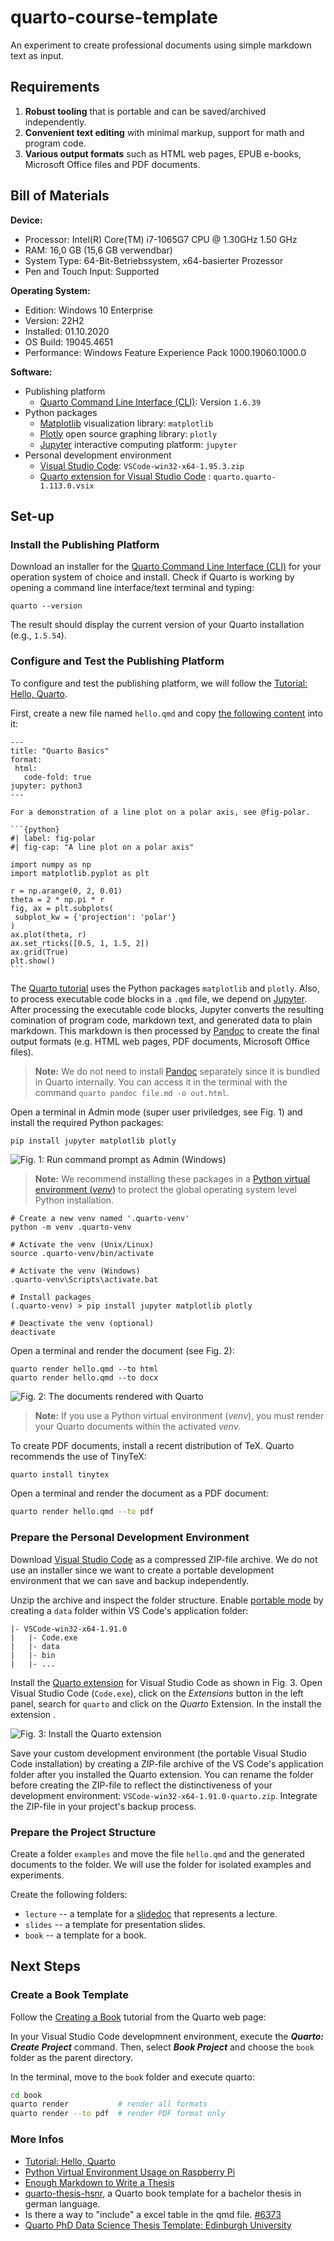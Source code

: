 # quarto-course-template

An experiment to create professional documents using simple markdown text as input.

## Requirements

1. **Robust tooling** that is portable and can be saved/archived independently.
2. **Convenient text editing** with minimal markup, support for math and program code.
3. **Various output formats** such as HTML web pages, EPUB e-books, Microsoft Office files and PDF documents.

## Bill of Materials

**Device:**

-   Processor: Intel(R) Core(TM) i7-1065G7 CPU \@ 1.30GHz 1.50 GHz
-   RAM: 16,0 GB (15,6 GB verwendbar)
-   System Type: 64-Bit-Betriebssystem, x64-basierter Prozessor
-   Pen and Touch Input: Supported

**Operating System:**

-   Edition: Windows 10 Enterprise
-   Version: 22H2
-   Installed: 01.10.2020
-   OS Build: 19045.4651
-   Performance: Windows Feature Experience Pack 1000.19060.1000.0

**Software:**

- Publishing platform
  - [Quarto Command Line Interface (CLI)](https://quarto.org/docs/get-started/): Version `1.6.39`
- Python packages
  - [Matplotlib](https://matplotlib.org/) visualization library: `matplotlib`
  - [Plotly](https://plotly.com/python/) open source graphing library: `plotly`
  - [Jupyter](https://jupyter.org/) interactive computing platform: `jupyter`
- Personal development environment
  - [Visual Studio Code](https://code.visualstudio.com/download): `VSCode-win32-x64-1.95.3.zip`
  - [Quarto extension for Visual Studio Code](https://marketplace.visualstudio.com/items?itemName=quarto.quarto)  : `quarto.quarto-1.113.0.vsix`

## Set-up

### Install the Publishing Platform

Download an installer for the [Quarto Command Line Interface (CLI)](https://quarto.org/docs/get-started/) for your operation system of choice and install. Check if Quarto is working by opening a command line interface/text terminal and typing:

```         
quarto --version
```

The result should display the current version of your Quarto installation (e.g., `1.5.54`).

### Configure and Test the Publishing Platform

To configure and test the publishing platform, we will follow the [Tutorial: Hello, Quarto](https://quarto.org/docs/get-started/hello/vscode.html).

First, create a new file named `hello.qmd` and copy [the following content](https://quarto.org/docs/get-started/hello/text-editor.html) into it:

 ````
 ---
title: "Quarto Basics"
format:
  html:
    code-fold: true
jupyter: python3
---

For a demonstration of a line plot on a polar axis, see @fig-polar.

```{python}
#| label: fig-polar
#| fig-cap: "A line plot on a polar axis"

import numpy as np
import matplotlib.pyplot as plt

r = np.arange(0, 2, 0.01)
theta = 2 * np.pi * r
fig, ax = plt.subplots(
  subplot_kw = {'projection': 'polar'} 
)
ax.plot(theta, r)
ax.set_rticks([0.5, 1, 1.5, 2])
ax.grid(True)
plt.show()
```
````

The [Quarto tutorial](https://quarto.org/docs/get-started/hello/vscode.html) uses the Python packages `matplotlib` and `plotly`. Also, to process executable code blocks in a `.qmd` file, we depend on [Jupyter](https://jupyter.org/). After processing the executable code blocks, Jupyter converts the resulting comination of program code, markdown text, and generated data to plain markdown. This markdown is then processed by [Pandoc](https://pandoc.org/) to create the final output formats (e.g. HTML web pages, PDF documents, Microsoft Office files). 

> **Note:** We do not need to install [Pandoc](https://pandoc.org/) separately since it is bundled in Quarto internally. You can access it in the terminal with the command `quarto pandoc file.md -o out.html`.

Open a terminal in Admin mode (super user priviledges, see Fig. 1) and install the required Python packages:

```
pip install jupyter matplotlib plotly
```

![Fig. 1: Run command prompt as Admin (Windows)](image-1.png)

> **Note:** We recommend installing these packages in a [Python virtual environment (*venv*)](https://docs.python.org/3/tutorial/venv.html) to protect the global operating system level Python installation.

```bash#
# Create a new venv named '.quarto-venv'
python -m venv .quarto-venv 

# Activate the venv (Unix/Linux)
source .quarto-venv/bin/activate  

# Activate the venv (Windows)
.quarto-venv\Scripts\activate.bat 

# Install packages
(.quarto-venv) > pip install jupyter matplotlib plotly 

# Deactivate the venv (optional)
deactivate 
```

Open a terminal and render the document (see Fig. 2):
```
quarto render hello.qmd --to html
quarto render hello.qmd --to docx
```

![Fig. 2: The documents rendered with Quarto](image-2.png)

> **Note:** If you use a Python virtual environment (*venv*), you must render your Quarto documents within the activated *venv*.

To create PDF documents, install a recent distribution of TeX. Quarto recommends the use of TinyTeX:

```bash
quarto install tinytex
```

Open a terminal and render the document as a PDF document:
```bash
quarto render hello.qmd --to pdf
```


### Prepare the Personal Development Environment

Download [Visual Studio Code](https://code.visualstudio.com/download) as a compressed ZIP-file archive. We do not use an installer since we want to create a portable development environment that we can save and backup independently.

Unzip the archive and inspect the folder structure. Enable [portable mode](https://code.visualstudio.com/docs/editor/portable) by creating a `data` folder within VS Code's application folder:

```         
|- VSCode-win32-x64-1.91.0
|   |- Code.exe
|   |- data
|   |- bin
|   |- ...
```

Install the [Quarto extension](https://marketplace.visualstudio.com/items?itemName=quarto.quarto) for Visual Studio Code as shown in Fig. 3. Open Visual Studio Code (`Code.exe`), click on the *Extensions* button in the left panel, search for `quarto` and click on the *Quarto* Extension. In the  install the extension .

![Fig. 3: Install the Quarto extension](image.png)

Save your custom development environment (the portable Visual Studio Code installation) by creating a ZIP-file archive of the VS Code's application folder after you installed the Quarto extension. You can rename the folder before creating the ZIP-file to reflect the distinctiveness of your development environment: `VSCode-win32-x64-1.91.0-quarto.zip`. Integrate the ZIP-file in your project's backup process.

### Prepare the Project Structure

Create a folder `examples` and move the file `hello.qmd` and the generated documents to the folder. We will use the folder for isolated examples and experiments.

Create the following folders:
- `lecture` -- a template for a [slidedoc](https://www.duarte.com/resources/books/slidedocs/) that represents a lecture.
- `slides` -- a template for presentation slides.
- `book` -- a template for a book.

## Next Steps

### Create a Book Template

Follow the [Creating a Book](https://quarto.org/docs/books/#overview) tutorial from the Quarto web page:

In your Visual Studio Code developmnent environment, execute the ***Quarto: Create Project*** command. Then, select ***Book Project*** and choose the `book` folder as the parent directory.

In the terminal, move to the `book` folder and execute quarto:

```bash
cd book
quarto render           # render all formats
quarto render --to pdf  # render PDF format only
```

### More Infos

- [Tutorial: Hello, Quarto](https://quarto.org/docs/get-started/hello/vscode.html)
- [Python Virtual Environment Usage on Raspberry Pi](https://learn.adafruit.com/python-virtual-environment-usage-on-raspberry-pi/overview)
- [Enough Markdown to Write a Thesis](https://biostats-r.github.io/biostats/quarto/)
- [quarto-thesis-hsnr](https://git.zilium.de/produnis/quarto-thesis-hsnr), a Quarto book template for a bachelor thesis in german language.
- Is there a way to "include" a excel table in the qmd file. [#6373](https://github.com/quarto-dev/quarto-cli/discussions/6373)
- [Quarto PhD Data Science Thesis Template: Edinburgh University](https://github.com/james-d-h/quarto-phd-thesis)

